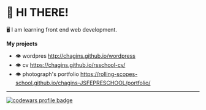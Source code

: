 
# :wave: HI THERE!

:desktop_computer: I am learning front end web development.

**My projects**

- :eye: wordpres http://chagins.github.io/wordpress
- :eye: cv https://chagins.github.io/rsschool-cv/
- :eye: photograph's portfolio https://rolling-scopes-school.github.io/chagins-JSFEPRESCHOOL/portfolio/

---
<a href="https://www.codewars.com/users/chagins">
  <img src="https://www.codewars.com/users/chagins/badges/large" alt="codewars profile badge">
</a>  
